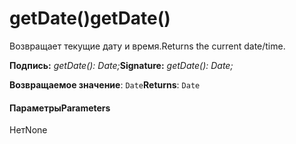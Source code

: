 # <a name="getdate"></a><span data-ttu-id="40dc3-101">getDate()</span><span class="sxs-lookup"><span data-stu-id="40dc3-101">getDate()</span></span>




<span data-ttu-id="40dc3-102">Возвращает текущие дату и время.</span><span class="sxs-lookup"><span data-stu-id="40dc3-102">Returns the current date/time.</span></span>

<span data-ttu-id="40dc3-103">**Подпись:** _getDate(): Date;_</span><span class="sxs-lookup"><span data-stu-id="40dc3-103">**Signature:** _getDate(): Date;_</span></span>

<span data-ttu-id="40dc3-104">**Возвращаемое значение**: `Date`</span><span class="sxs-lookup"><span data-stu-id="40dc3-104">**Returns**: `Date`</span></span>





#### <a name="parameters"></a><span data-ttu-id="40dc3-105">Параметры</span><span class="sxs-lookup"><span data-stu-id="40dc3-105">Parameters</span></span>
<span data-ttu-id="40dc3-106">Нет</span><span class="sxs-lookup"><span data-stu-id="40dc3-106">None</span></span>


